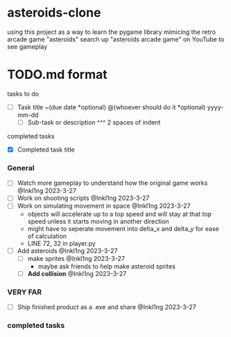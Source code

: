# asteroids-clone
using this project as a way to learn the pygame library
mimicing the retro arcade game "asteroids"
search up "asteroids arcade game" on YouTube to see gameplay

# TODO.md format
tasks to do
- [ ] Task title ~(due date *optional) @(whoever should do it *optional) yyyy-mm-dd
  - [ ] Sub-task or description
  ^^^ 2 spaces of indent

completed tasks
 - [x] Completed task title

### General
- [ ] Watch more gameplay to understand how the original game works @Inkl1ng 2023-3-27
- [ ] Work on shooting scripts @Inkl1ng 2023-3-27
- [ ] Work on simulating movement in space @Inkl1ng 2023-3-27
  - objects will accelerate up to a top speed and will stay at that top speed unless it starts moving in another direction
  - might have to seperate movement into delta_x and delta_y for ease of calculation
  - LINE 72, 32 in player.py
- [ ] Add asteroids @Inkl1ng 2023-3-27
  - [ ] make sprites @Inkl1ng 2023-3-27
    - maybe ask friends to help make asteroid sprites
  - [ ] **Add collision** @Inkl1ng 2023-3-27

### VERY FAR
- [ ] Ship finished product as a .exe and share @Inkl1ng 2023-3-27

### completed tasks
